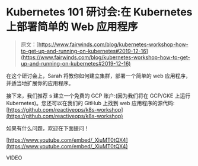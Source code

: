 # Kubernetes 101 研讨会:在 Kubernetes 上部署简单的 Web 应用程序

> 原文：[https://www.fairwinds.com/blog/kubernetes-workshop-how-to-get-up-and-running-on-kubernetes#2019-12-16](https://www.fairwinds.com/blog/kubernetes-workshop-how-to-get-up-and-running-on-kubernetes#2019-12-16)

 在这个研讨会上，Sarah 将教你如何建立集群，部署一个简单的 web 应用程序，并适当地扩展你的应用程序。

接下来，我们推荐 s 建立一个免费的 GCP 账户:(因为我们将在 GCP/GKE 上运行 Kubernetes)。您还可以在我们的 GitHub 上找到 web 应用程序的源代码:[https://github.com/reactiveops/k8s-workshop](https://github.com/reactiveops/k8s-workshop)

如果有什么问题，欢迎在下面提问！

[https://www.youtube.com/embed/_XiuMT0tQX4](https://www.youtube.com/embed/_XiuMT0tQX4)

VIDEO